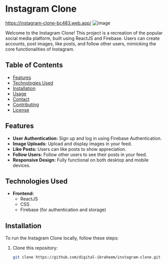 # Instagram Clone

https://instagram-clone-bc483.web.app/
![image](https://github.com/user-attachments/assets/a1cee91b-d550-4926-95eb-72f0848a486f)

Welcome to the Instagram Clone! This project is a recreation of the popular social media platform, built using ReactJS and Firebase. Users can create accounts, post images, like posts, and follow other users, mimicking the core functionalities of Instagram.

## Table of Contents

- [Features](#features)
- [Technologies Used](#technologies-used)
- [Installation](#installation)
- [Usage](#usage)
- [Contact](#contact)
- [Contributing](#contributing)
- [License](#license)

## Features

- **User Authentication:** Sign up and log in using Firebase Authentication.
- **Image Uploads:** Upload and display images in your feed.
- **Like Posts:** Users can like posts to show appreciation.
- **Follow Users:** Follow other users to see their posts in your feed.
- **Responsive Design:** Fully functional on both desktop and mobile devices.

## Technologies Used

- **Frontend:**
  - ReactJS
  - CSS
  - Firebase (for authentication and storage)

## Installation

To run the Instagram Clone locally, follow these steps:

1. Clone this repository:
   ```bash
   git clone https://github.com/digital-ibraheem/instagram-clone.git
